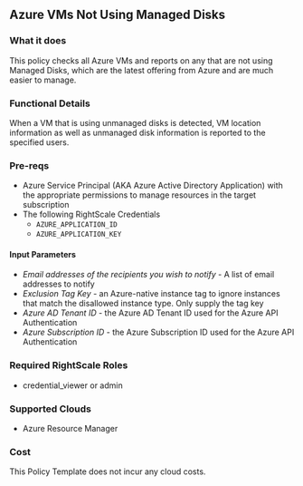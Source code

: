 ## Azure VMs Not Using Managed Disks

### What it does
This policy checks all Azure VMs and reports on any that are not using Managed Disks, which are the latest offering from Azure and are much easier to manage.

### Functional Details
When a VM that is using unmanaged disks is detected, VM location information as well as unmanaged disk information is reported to the specified users.

### Pre-reqs
- Azure Service Principal (AKA Azure Active Directory Application) with the appropriate permissions to manage resources in the target subscription
- The following RightScale Credentials
  - `AZURE_APPLICATION_ID`
  - `AZURE_APPLICATION_KEY`

#### Input Parameters
- *Email addresses of the recipients you wish to notify* - A list of email addresses to notify
- *Exclusion Tag Key* - an Azure-native instance tag to ignore instances that match the disallowed instance type. Only supply the tag key
- *Azure AD Tenant ID* - the Azure AD Tenant ID used for the Azure API Authentication
- *Azure Subscription ID* - the Azure Subscription ID used for the Azure API Authentication

### Required RightScale Roles
- credential_viewer or admin

### Supported Clouds
- Azure Resource Manager

### Cost
This Policy Template does not incur any cloud costs.